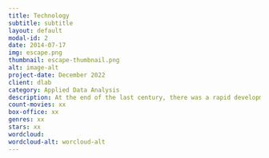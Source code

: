 ```yaml
---
title: Technology
subtitle: subtitle
layout: default
modal-id: 2
date: 2014-07-17
img: escape.png
thumbnail: escape-thumbnail.png
alt: image-alt
project-date: December 2022
client: dlab
category: Applied Data Analysis
description: At the end of the last century, there was a rapid development of new technologies that greatly impacted society and the way we live our lives. One of the most significant technological developments was the widespread adoption of the internet, which revolutionized communication and information-sharing. The rise of personal computers and mobile devices also made it easier for people to access and use technology in their daily lives. In addition, there were significant advancements in fields such as biotechnology, artificial intelligence, and renewable energy, which have continued to shape the world we live in. Overall, the end of the last century was a time of great technological change and innovation that has had far-reaching consequences.
count-movies: xx
box-office: xx
genres: xx
stars: xx
wordcloud:
wordcloud-alt: worcloud-alt
---
```

